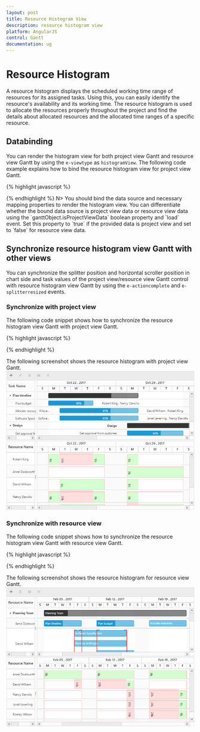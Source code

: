 ```yaml
---
layout: post
title: Resource Histogram View
description: resource histogram view
platform: AngularJS
control: Gantt
documentation: ug
---
```


# Resource Histogram

A resource histogram displays the scheduled working time range of resources for its assigned tasks. Using this, you can easily identify the resource's availability and its working time. The resource histogram is used to allocate the resources properly throughout the project and find the details about allocated resources and the allocated time ranges of a specific resource.

## Databinding
You can render the histogram view for both project view Gantt and resource view Gantt by using the `e-viewtype` as `histogramView`. 
The following code example explains how to bind the resource histogram view for project view Gantt.

{% highlight javascript %}
<body ng-controller="GanttCtrl">
    <!--Add  Gantt control here-->
    <div id="GanttContainer" ej-gantt e-datasource="data" e-taskidmapping="TaskId" e-resources="resource" e-viewtype="projectView" e-tasknamemapping="TaskName" e-childmapping="Children" e-startdatemapping="StartDate" e-durationmapping="Duration" e-progressmapping="Progress" e-resourceidmapping="Id" e-resourcenamemapping="Name" e-resourceinfomapping="Resources" e-predecessormapping="Predecessor">
    </div>
    <div id="HistogramContainer" ej-gantt e-datasource="data" e-taskidmapping="TaskId" e-resources="resource" e-viewtype="histogramView" e-tasknamemapping="TaskName" e-childmapping="Children" e-startdatemapping="StartDate" e-durationmapping="Duration" e-progressmapping="Progress" e-resourceidmapping="Id" e-resourcenamemapping="Name" e-resourceinfomapping="Resources" e-predecessormapping="Predecessor">
    </div>
    <script>
        angular.module('listCtrl', ['ejangular'])
            .controller('GanttCtrl', function($scope) {
                //...
                $scope.data = resourcesData;
                $scope.resource = resources;
            });
    </script>
</body>
{% endhighlight %}
N> You should bind the data source and necessary mapping properties to render the histogram view. You can differentiate whether the bound data source is project view data or resource view data using the `ganttObject.isProjectViewData` boolean property and `load` event. Set this property to `true` if the provided data is project view and set to `false` for resource view data.

## Synchronize resource histogram view Gantt with other views

You can synchronize the splitter position and horizontal scroller position in chart side and task values of the project view/resource view Gantt control with resource histogram view Gantt by using the `e-actioncomplete` and `e-splitterresized` events.

### Synchronize with project view

The following code snippet shows how to synchronize the resource histogram view Gantt with project view Gantt.

{% highlight javascript %}
<body ng-controller="GanttCtrl">
    <!--Add  Gantt control here-->
    <div id="GanttContainer" ej-gantt e-datasource="data" e-viewtype="projectView" e-actioncomplete="actionComplete" e-splitterresized="splitterResized">
    </div>
    <div id="HistogramContainer" ej-gantt e-datasource="data" e-viewtype="histogramView" e-load="load" e-actioncomplete="actionComplete" e-splitterresized="splitterResized">
    </div>
    <script>
        function load(args) {
            this.isProjectViewData = true;
        }
        function splitterResized(args) {
            if (args.isOnResize == false) return;
            if (this._id == "GanttContainer") {
                $("#HistogramContainer").ejGantt("setSplitterPosition", args.currentSplitterPosition);
            } else if (this._id == "HistogramContainer") {
                $("#GanttContainer").ejGantt("setSplitterPosition", args.currentSplitterPosition);
            }
        }
        function actionComplete(args) {
            if (args.requestType == "scroll" && args.scrollDirection == "horizontal") {
                var scrollLeft = args.scrollLeft;
                if (this._id == "GanttContainer" && !args.isScrollByMethod) {
                    $("#HistogramContainer").ejGantt("setChartScrollLeft", scrollLeft);
                } else if (this._id == "HistogramContainer" && !args.isScrollByMethod) {
                    $("#GanttContainer").ejGantt("setChartScrollLeft", scrollLeft);
                }
            } else if (args.requestType == "recordUpdate") {
                $("#HistogramContainer").ejGantt("updateHistogramTask", args.data, "update");
                if (args.updatedRecords && args.updatedRecords.length > 0) {
                    for (var count = 0; count < args.updatedRecords.length; count++) {
                        $("#HistogramContainer").ejGantt("updateHistogramTask", args.updatedRecords[count], "update");
                    }
                }
            } else if (args.requestType == "save" && args.modifiedRecord) {
                $("#HistogramContainer").ejGantt("updateHistogramTask", args.modifiedRecord, "update");
            } else if (args.requestType == "save" && args.addedRecord) {
                $("#HistogramContainer").ejGantt("updateHistogramTask", args.addedRecord, "add");
            } else if (args.requestType == "delete") {
                $("#HistogramContainer").ejGantt("updateHistogramTask", args.data, "delete");
            }
        }
        angular.module('listCtrl', ['ejangular'])
            .controller('GanttCtrl', function($scope) {
                //...
                $scope.data = resourcesData;
                $scope.resource = resources;
            });
    </script>
</body>
{% endhighlight %}

The following screenshot shows the resource histogram with project view Gantt.
![](HistogramView_images/HistogramView_1.png)

### Synchronize with resource view
The following code snippet shows how to synchronize the resource histogram view Gantt with resource view Gantt.

{% highlight javascript %}
<body ng-controller="GanttCtrl">
    <!--Add  Gantt control here-->
    <div id="GanttContainer" ej-gantt e-datasource="data" e-taskidmapping="taskID" e-resources="resource" e-viewtype="resourceView" e-groupcollection="group" e-tasknamemapping="taskName" e-groupnamemapping="groupName" e-groupidmapping="groupId" e-startdatemapping="startDate" e-enddatemapping="endDate" e-durationmapping="duration" e-progressmapping="progress" e-resourceidmapping="resourceId" e-resourcenamemapping="resourceName" e-resourceinfomapping="resourceId" e-actioncomplete="actionComplete" e-splitterresized="splitterResized" e-predecessormapping="predecessor" //..>
    </div>
    <div id="HistogramContainer" ej-gantt e-datasource="data" e-taskidmapping="taskID" e-resources="resource" e-viewtype="histogramView" e-groupcollection="group" e-tasknamemapping="taskName" e-groupnamemapping="groupName" e-groupidmapping="groupId" e-startdatemapping="startDate" e-enddatemapping="endDate" e-durationmapping="duration" e-progressmapping="progress" e-resourceidmapping="resourceId" e-resourcenamemapping="resourceName" e-resourceinfomapping="resourceId" e-predecessormapping="predecessor" e-load="load" e-actioncomplete="actionComplete" e-splitterresized="splitterResized">
    </div>
    <script>
        function load(args) {
            this.isProjectViewData = false;
        }
        function splitterResized(args) {
            if (args.isOnResize == false) return;
            if (this._id == "GanttContainer") {
                $("#HistogramContainer").ejGantt("setSplitterPosition", args.currentSplitterPosition);
            } else if (this._id == "HistogramContainer") {
                $("#GanttContainer").ejGantt("setSplitterPosition", args.currentSplitterPosition);
            }
        }
        function actionComplete(args) {
            if (args.requestType == "scroll" && args.scrollDirection == "horizontal") {
                var scrollLeft = args.scrollLeft;
                if (this._id == "GanttContainer" && !args.isScrollByMethod) {
                    $("#HistogramContainer").ejGantt("setChartScrollLeft", scrollLeft);
                } else if (this._id == "HistogramContainer" && !args.isScrollByMethod) {
                    $("#GanttContainer").ejGantt("setChartScrollLeft", scrollLeft);
                }
            }
            //task drag and drop action and edit action
            else if (args.requestType == "save" && args.modifiedRecord || args.requestType == "recordUpdate") {
                var data = args.requestType == "save" ? args.modifiedRecord : args.item ? args.item : args.data;
                $("#HistogramContainer").ejGantt("updateHistogramTask", data, "update");
                //row delete & group delete
                if (args.updatedRecords) {
                    for (var i = 0; i < args.updatedRecords.length; i++) {
                        var data = args.updatedRecords[i];
                        $("#HistogramContainer").ejGantt("updateHistogramTask", data, "update");
                    }
                }
            }
            //add row
            else if (args.requestType == "save" && args.addedRecord) {
                $("#HistogramContainer").ejGantt("updateHistogramTask", args.addedRecord, "add");
            }
            //task delete
            else if (args.requestType == "delete") {
                $("#HistogramContainer").ejGantt("updateHistogramTask", args.data, "delete");
            }
        }
        angular.module('listCtrl', ['ejangular'])
            .controller('GanttCtrl', function($scope) {
                //...
                $scope.data = resourceGanttData;
                $scope.resource = resourceGanttResources;
                $scope.group = resourceGroups;
            });
    </script>
</body>
{% endhighlight %}

The following screenshot shows the resource histogram for resource view Gantt.
![](HistogramView_images/HistogramView_2.png)